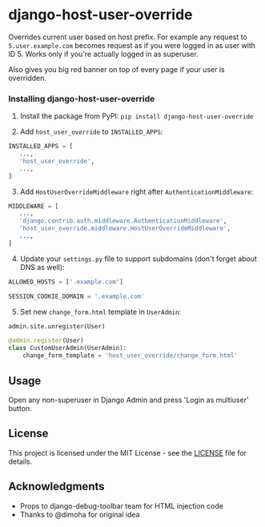 # django-host-user-override

Overrides current user based on host prefix. For example any request to
```5.user.example.com``` becomes request as if you were logged in as
user with ID 5. Works only if you're actually logged in as superuser.

Also gives you big red banner on top of every page if your user is
overridden.

### Installing django-host-user-override

1. Install the package from PyPI: ```pip install django-host-user-override```

2. Add ```host_user_override``` to ```INSTALLED_APPS```:
```python
INSTALLED_APPS = [
   ...,
   'host_user_override',
   ...,
]
```

3. Add ```HostUserOverrideMiddleware``` right after ```AuthenticationMiddleware```:
```python
MIDDLEWARE = [
   ...,
   'django.contrib.auth.middleware.AuthenticationMiddleware',
   'host_user_override.middleware.HostUserOverrideMiddleware',
   ...,
]
```

4. Update your ```settings.py``` file to support subdomains (don't forget about DNS as well):
```python
ALLOWED_HOSTS = ['.example.com']

SESSION_COOKIE_DOMAIN = '.example.com'
```

5. Set new ```change_form.html``` template in ```UserAdmin```:
```python
admin.site.unregister(User)

@admin.register(User)
class CustomUserAdmin(UserAdmin):
    change_form_template = 'host_user_override/change_form.html'
```

## Usage

Open any non-superuser in Django Admin and press 'Login as multiuser' button.

## License

This project is licensed under the MIT License - see the [LICENSE](LICENSE) file for details.

## Acknowledgments

* Props to django-debug-toolbar team for HTML injection code
* Thanks to @dimoha for original idea
